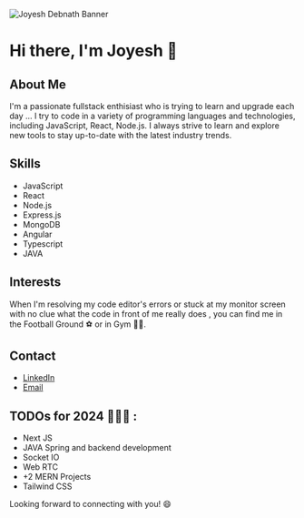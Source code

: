 ![Joyesh Debnath Banner](https://user-images.githubusercontent.com/75598588/118513465-5cace200-b751-11eb-9add-840fca0ccc75.gif)

# Hi there, I'm Joyesh 👋

## About Me

I'm a passionate fullstack enthisiast who is trying to learn and upgrade each day ... I try to code in a variety of programming languages and technologies, including JavaScript, React, Node.js. I always strive to learn and explore new tools to stay up-to-date with the latest industry trends. 

## Skills

- JavaScript
- React
- Node.js
- Express.js
- MongoDB
- Angular
- Typescript
- JAVA

## Interests

When I'm resolving my code editor's errors or stuck at my monitor screen with no clue what the code in front of me really does , you can find me in the Football Ground ⚽ or in Gym 🏋️‍♂️.

## Contact

- [LinkedIn](https://www.linkedin.com/in/joyesh-debnath-549b3b208/)
- [Email](mailto:[itsmejoyeshdebnath26@gmail.com])

## TODOs for 2024 🚀🚀🚀 : 
- Next JS
- JAVA Spring and backend development
- Socket IO
- Web RTC
- +2 MERN Projects
- Tailwind CSS


Looking forward to connecting with you! 😄


